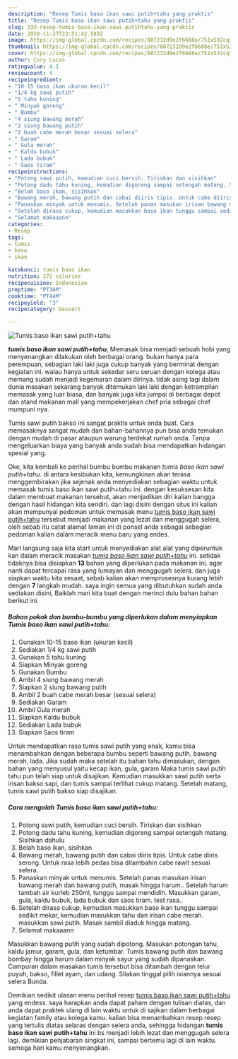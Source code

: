 ```yaml
---
description: "Resep Tumis baso ikan sawi putih+tahu yang praktis"
title: "Resep Tumis baso ikan sawi putih+tahu yang praktis"
slug: 333-resep-tumis-baso-ikan-sawi-putihtahu-yang-praktis
date: 2020-11-27T23:51:42.583Z
image: https://img-global.cpcdn.com/recipes/887232d9e2f6688e/751x532cq70/tumis-baso-ikan-sawi-putihtahu-foto-resep-utama.jpg
thumbnail: https://img-global.cpcdn.com/recipes/887232d9e2f6688e/751x532cq70/tumis-baso-ikan-sawi-putihtahu-foto-resep-utama.jpg
cover: https://img-global.cpcdn.com/recipes/887232d9e2f6688e/751x532cq70/tumis-baso-ikan-sawi-putihtahu-foto-resep-utama.jpg
author: Cory Lucas
ratingvalue: 4.1
reviewcount: 4
recipeingredient:
- "10-15 baso ikan ukuran kecil"
- "1/4 kg sawi putih"
- "5 tahu kuning"
- " Minyak goreng"
- " Bumbu"
- "4 siung bawang merah"
- "2 siung bawang putih"
- "2 buah cabe merah besar sesuai selera"
- " Garam"
- " Gula merah"
- " Kaldu bubuk"
- " Lada bubuk"
- " Saos tiram"
recipeinstructions:
- "Potong sawi putih, kemudian cuci bersih. Tiriskan dan sisihkan"
- "Potong dadu tahu kuning, kemudian digoreng sampai setengah matang. Sisihkan dahulu"
- "Belah baso ikan, sisihkan"
- "Bawang merah, bawang putih dan cabai diiris tipis. Untuk cabe diiris serong. Untuk rasa lebih pedas bisa ditambahin cabe rawit sesuai selera."
- "Panaskan minyak untuk menumis. Setelah panas masukan irisan bawang merah dan bawang putih, masak hingga harum.. Setelah harum tambah air kurleb 250ml, tunggu sampai mendidih. Masukkan garam, gula, kaldu bubuk, lada bubuk dan saos tiram. test rasa.."
- "Setelah dirasa cukup, kemudian masukkan baso ikan tunggu sampai sedikit mekar, kemudian masukkan tahu dan irisan cabe merah. masukkan sawi putih. Masak sambil diaduk hingga matang."
- "Selamat makaaann"
categories:
- Resep
tags:
- tumis
- baso
- ikan

katakunci: tumis baso ikan 
nutrition: 272 calories
recipecuisine: Indonesian
preptime: "PT36M"
cooktime: "PT44M"
recipeyield: "3"
recipecategory: Dessert

---
```



![Tumis baso ikan sawi putih+tahu](https://img-global.cpcdn.com/recipes/887232d9e2f6688e/751x532cq70/tumis-baso-ikan-sawi-putihtahu-foto-resep-utama.jpg)

<b><i>tumis baso ikan sawi putih+tahu</i></b>, Memasak bisa menjadi sebuah hobi yang menyenangkan dilakukan oleh berbagai orang. bukan hanya para perempuan, sebagian laki laki juga cukup banyak yang berminat dengan kegiatan ini. walau hanya untuk sekedar seru seruan dengan kolega atau memang sudah menjadi kegemaran dalam dirinya. tidak asing lagi dalam dunia masakan sekarang banyak ditemukan laki laki dengan ketrampilan memasak yang luar biasa, dan banyak juga kita jumpai di berbagai depot dan stand makanan mall yang mempekerjakan chef pria sebagai chef mumpuni nya.

Tumis sawi putih bakso ini sangat praktis untuk anda buat. Cara memasaknya sangat mudah dan bahan-bahannya pun bisa anda temukan dengan mudah di pasar ataupun warung terdekat rumah anda. Tanpa mengeluarkan biaya yang banyak anda sudah bisa mendapatkan hidangan spesial yang.

Oke, kita kembali ke perihal bumbu bumbu makanan <i>tumis baso ikan sawi putih+tahu</i>. di antara kesibukan kita, kemungkinan akan terasa menggembirakan jika sejenak anda menyediakan sebagian waktu untuk memasak tumis baso ikan sawi putih+tahu ini. dengan kesuksesan kita dalam membuat makanan tersebut, akan menjadikan diri kalian bangga dengan hasil hidangan kita sendiri. dan lagi disini dengan situs ini kalian akan mempunyai pedoman untuk memasak menu <u>tumis baso ikan sawi putih+tahu</u> tersebut menjadi makanan yang lezat dan menggugah selera, oleh sebab itu catat alamat laman ini di ponsel anda sebagai sebagian pedoman kalian dalam meracik menu baru yang endes.


Mari langsung saja kita start untuk menyediakan alat alat yang diperuntuk kan dalam meracik masakan <u><i>tumis baso ikan sawi putih+tahu</i></u> ini. setidak tidaknya bisa disiapkan <b>13</b> bahan yang diperlukan pada makanan ini. agar nanti dapat tercapai rasa yang lumayan dan menggugah selera. dan juga siapkan waktu kita sesaat, sebab kalian akan memprosesnya kurang lebih dengan <b>7</b> langkah mudah. saya ingin semua yang dibutuhkan sudah anda sediakan disini, Baiklah mari kita buat dengan merinci dulu bahan bahan berikut ini.

<!--inarticleads1-->

##### Bahan pokok dan bumbu-bumbu yang diperlukan dalam menyiapkan Tumis baso ikan sawi putih+tahu:

1. Gunakan 10-15 baso ikan (ukuran kecil)
1. Sediakan 1/4 kg sawi putih
1. Gunakan 5 tahu kuning
1. Siapkan  Minyak goreng
1. Gunakan  Bumbu
1. Ambil 4 siung bawang merah
1. Siapkan 2 siung bawang putih
1. Ambil 2 buah cabe merah besar (sesuai selera)
1. Sediakan  Garam
1. Ambil  Gula merah
1. Siapkan  Kaldu bubuk
1. Sediakan  Lada bubuk
1. Siapkan  Saos tiram


Untuk mendapatkan rasa tumis sawi putih yang enak, kamu bisa menambahkan dengan beberapa bumbu seperti bawang putih, bawang merah, lada. Jika sudah maka setelah itu bahan tahu dimasukan, dengan bahan yang menyusul yaitu kecap ikan, gula, garam Maka tumis sawi putih tahu pun telah siap untuk disajikan. Kemudian masukkan sawi putih serta irisan bakso sapi, dan tumis sampai terlihat cukup matang. Setelah matang, tumis sawi putih bakso siap disajikan. 

<!--inarticleads2-->

##### Cara mengolah Tumis baso ikan sawi putih+tahu:

1. Potong sawi putih, kemudian cuci bersih. Tiriskan dan sisihkan
1. Potong dadu tahu kuning, kemudian digoreng sampai setengah matang. Sisihkan dahulu
1. Belah baso ikan, sisihkan
1. Bawang merah, bawang putih dan cabai diiris tipis. Untuk cabe diiris serong. Untuk rasa lebih pedas bisa ditambahin cabe rawit sesuai selera.
1. Panaskan minyak untuk menumis. Setelah panas masukan irisan bawang merah dan bawang putih, masak hingga harum.. Setelah harum tambah air kurleb 250ml, tunggu sampai mendidih. Masukkan garam, gula, kaldu bubuk, lada bubuk dan saos tiram. test rasa..
1. Setelah dirasa cukup, kemudian masukkan baso ikan tunggu sampai sedikit mekar, kemudian masukkan tahu dan irisan cabe merah. masukkan sawi putih. Masak sambil diaduk hingga matang.
1. Selamat makaaann


Masukkan bawang putih yang sudah dipotong. Masukan potongan tahu, kaldu jamur, garam, gula, dan ketumbar. Tumis bawang putih dan bawang bombay hingga harum dalam minyak sayur yang sudah dipanaskan. Campuran dalam masakan tumis tersebut bisa ditambah dengan telur puyuh, bakso, fillet ayam, dan udang. Silakan tinggal pilih isiannya sesuai selera Bunda. 

Demikian sedikit ulasan menu perihal resep <u>tumis baso ikan sawi putih+tahu</u> yang endess. saya harapkan anda dapat paham dengan tulisan diatas, dan anda dapat praktek ulang di lain waktu untuk di sajikan dalam berbagai kegiatan family atau kolega kamu. kalian bisa menambahkan resep resep yang tertulis diatas selaras dengan selera anda, sehingga hidangan <b>tumis baso ikan sawi putih+tahu</b> ini bs menjadi lebih lezat dan menggugah selera lagi. demikian penjabaran singkat ini, sampai bertemu lagi di lain waktu. semoga hari kamu menyenangkan.
